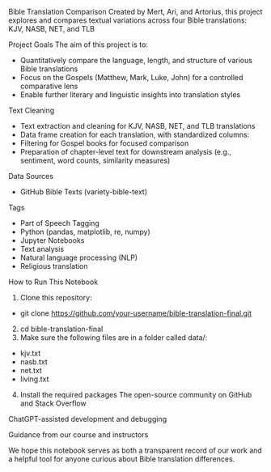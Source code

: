 Bible Translation Comparison
Created by Mert, Ari, and Artorius, this project explores and compares textual variations across four Bible translations: KJV, NASB, NET, and TLB

Project Goals
The aim of this project is to:
- Quantitatively compare the language, length, and structure of various Bible translations
- Focus on the Gospels (Matthew, Mark, Luke, John) for a controlled comparative lens
- Enable further literary and linguistic insights into translation styles

Text Cleaning
- Text extraction and cleaning for KJV, NASB, NET, and TLB translations
- Data frame creation for each translation, with standardized columns:
- Filtering for Gospel books for focused comparison
- Preparation of chapter-level text for downstream analysis (e.g., sentiment, word counts, similarity measures)

Data Sources
- GitHub Bible Texts (variety-bible-text)

Tags
- Part of Speech Tagging
- Python (pandas, matplotlib, re, numpy)
- Jupyter Notebooks
- Text analysis
- Natural language processing (NLP)
- Religious translation

How to Run This Notebook
1) Clone this repository:
  - git clone https://github.com/your-username/bible-translation-final.git
2) cd bible-translation-final
3) Make sure the following files are in a folder called data/:
  - kjv.txt
  - nasb.txt
  - net.txt
  - living.txt
4) Install the required packages
The open-source community on GitHub and Stack Overflow

ChatGPT-assisted development and debugging

Guidance from our course and instructors

We hope this notebook serves as both a transparent record of our work and a helpful tool for anyone curious about Bible translation differences.
